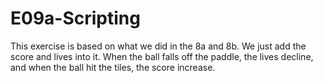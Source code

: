 # E09a-Scripting

This exercise is based on what we did in the 8a and 8b. We just add the score and lives into it. When the ball falls off the paddle, the lives decline, and when the ball hit the tiles, the score increase.
